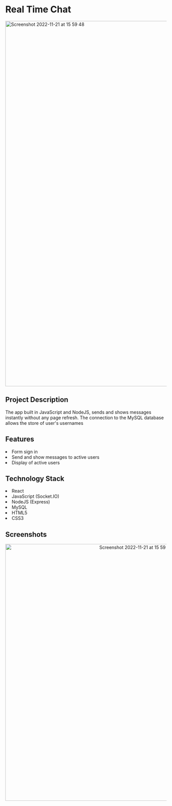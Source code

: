 # Real Time Chat
<img width="1138" alt="Screenshot 2022-11-21 at 15 59 48" src="https://user-images.githubusercontent.com/106548240/203110591-38edddcd-cc2a-4a08-a867-e190b83210ae.png">

## Project Description
The app built in JavaScript and NodeJS, sends and shows messages instantly without any page refresh. The connection to the MySQL database allows the store of user's usernames

## Features
<li> Form sign in
<li> Send and show messages to active users
<li> Display of active users

## Technology Stack
<li> React
<li> JavaScript (Socket.IO)
<li> NodeJS (Express)
<li> MySQL
<li> HTML5
<li> CSS3

## Screenshots
<p align="center">
  <img width="800" alt="Screenshot 2022-11-21 at 15 59 48" src="https://user-images.githubusercontent.com/106548240/203116254-0c32a012-93c1-4108-8423-db04b98a7bbe.png">
<p/>
